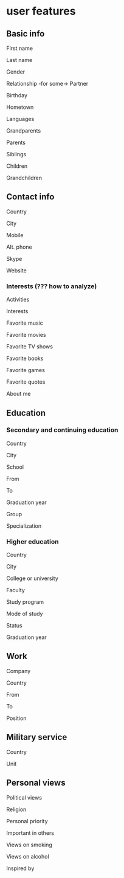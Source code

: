 # user features

## Basic info  

First name

Last name

Gender

Relationship -for some-> Partner

Birthday

Hometown

Languages

Grandparents

Parents

Siblings

Children

Grandchildren

## Contact info  

Country

City

Mobile

Alt. phone

Skype

Website

### Interests (??? how to analyze)

Activities

Interests

Favorite music

Favorite movies

Favorite TV shows

Favorite books

Favorite games

Favorite quotes

About me


## Education

### Secondary and continuing education

Country

City

School

From

To

Graduation year

Group

Specialization

### Higher education

Country

City

College or university

Faculty

Study program

Mode of study

Status

Graduation year

## Work

Company

Country

From

To

Position

## Military service  

Country

Unit

## Personal views  

Political views

Religion

Personal priority

Important in others

Views on smoking

Views on alcohol

Inspired by

